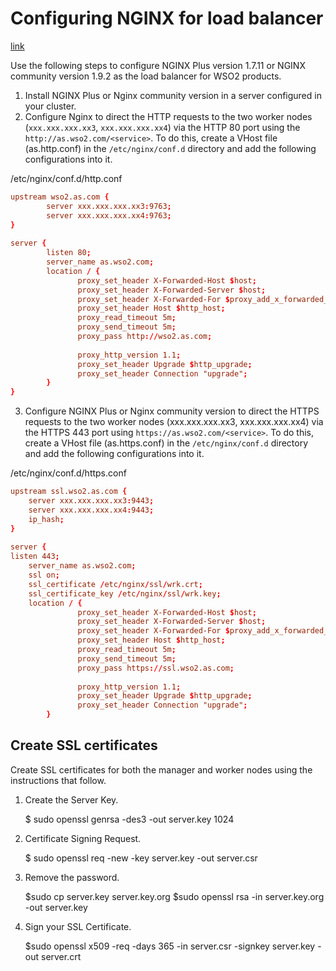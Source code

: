 Configuring NGINX for load balancer
===================================

[link](https://docs.wso2.com/display/CLUSTER44x/Configuring+NGINX)

Use the following steps to configure NGINX Plus version 1.7.11 or NGINX community version 1.9.2 as the load balancer for WSO2 products.

1. Install NGINX Plus or Nginx community version in a server configured in your cluster.
2. Configure Nginx to direct the HTTP requests to the two worker nodes (`xxx.xxx.xxx.xx3`, `xxx.xxx.xxx.xx4`) via the HTTP 80 port using the `http://as.wso2.com/<service>`. To do this, create a VHost file (as.http.conf) in the `/etc/nginx/conf.d` directory and add the following configurations into it.

/etc/nginx/conf.d/http.conf

```conf
upstream wso2.as.com {
        server xxx.xxx.xxx.xx3:9763;
        server xxx.xxx.xxx.xx4:9763;
}
 
server {
        listen 80;
        server_name as.wso2.com;
        location / {
               proxy_set_header X-Forwarded-Host $host;
               proxy_set_header X-Forwarded-Server $host;
               proxy_set_header X-Forwarded-For $proxy_add_x_forwarded_for;
               proxy_set_header Host $http_host;
               proxy_read_timeout 5m;
               proxy_send_timeout 5m;
               proxy_pass http://wso2.as.com;
 
               proxy_http_version 1.1;
               proxy_set_header Upgrade $http_upgrade;
               proxy_set_header Connection "upgrade";
        }
}
```

3. Configure NGINX Plus or Nginx community version to direct the HTTPS requests to the two worker nodes (xxx.xxx.xxx.xx3, xxx.xxx.xxx.xx4) via the HTTPS 443 port using `https://as.wso2.com/<service>`. To do this, create a VHost file (as.https.conf) in the `/etc/nginx/conf.d` directory and add the following configurations into it.

/etc/nginx/conf.d/https.conf

```conf
upstream ssl.wso2.as.com {
    server xxx.xxx.xxx.xx3:9443;
    server xxx.xxx.xxx.xx4:9443;
    ip_hash;
}
  
server {
listen 443;
    server_name as.wso2.com;
    ssl on;
    ssl_certificate /etc/nginx/ssl/wrk.crt;
    ssl_certificate_key /etc/nginx/ssl/wrk.key;
    location / {
               proxy_set_header X-Forwarded-Host $host;
               proxy_set_header X-Forwarded-Server $host;
               proxy_set_header X-Forwarded-For $proxy_add_x_forwarded_for;
               proxy_set_header Host $http_host;
               proxy_read_timeout 5m;
               proxy_send_timeout 5m;
               proxy_pass https://ssl.wso2.as.com;
  
               proxy_http_version 1.1;
               proxy_set_header Upgrade $http_upgrade;
               proxy_set_header Connection "upgrade";
        }

```

## Create SSL certificates

Create SSL certificates for both the manager and worker nodes using the instructions that follow.

1. Create the Server Key.

    $ sudo openssl genrsa -des3 -out server.key 1024

2. Certificate Signing Request.

    $ sudo openssl req -new -key server.key -out server.csr

3. Remove the password.

    $sudo cp server.key server.key.org
    $sudo openssl rsa -in server.key.org -out server.key

4. Sign your SSL Certificate.
    
    $sudo openssl x509 -req -days 365 -in server.csr -signkey server.key -out server.crt